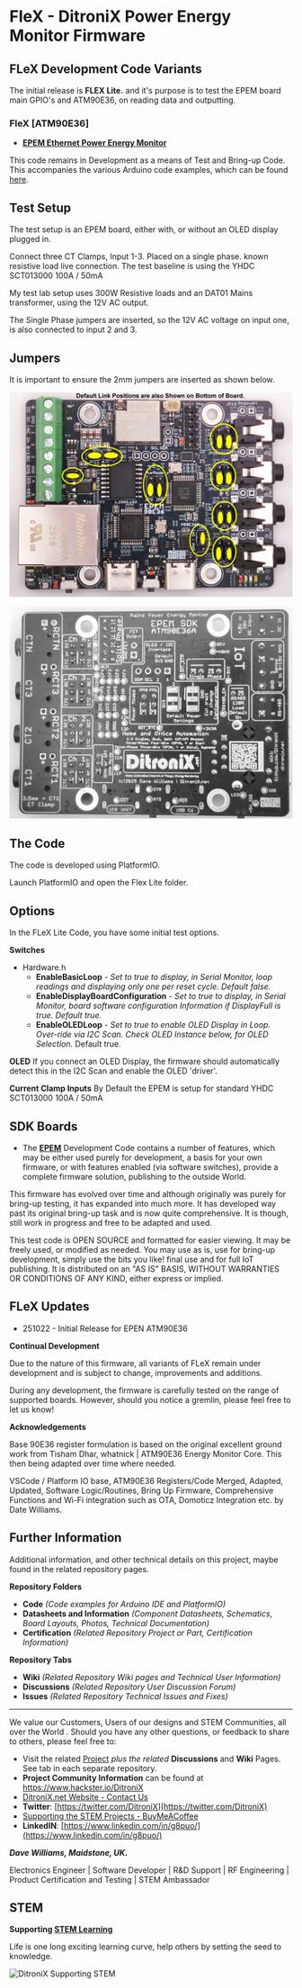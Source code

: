 
# FleX - DitroniX Power Energy Monitor Firmware

## FLeX Development Code Variants

The initial release is **FLEX Lite.** and it's purpose is to test the EPEM board main GPIO's and ATM90E36, on reading data and outputting.

### FleX [ATM90E36]

 - **[EPEM Ethernet Power Energy Monitor](https://github.com/DitroniX/EPEM-Ethernet-Power-Energy-Monitor)** 

This code remains in Development as a means of Test and Bring-up Code.   This accompanies the various Arduino code examples, which can be found [here](https://github.com/DitroniX/EPEM-Ethernet-Power-Energy-Monitor/tree/main/Code/ArduinoIDE).

## **Test Setup**

The test setup is an EPEM board, either with, or without an OLED display plugged in.

Connect three CT Clamps, Input 1-3.  Placed on a single phase. known resistive load live connection.  The test baseline is using the YHDC SCT013000 100A / 50mA

My test lab setup uses 300W Resistive loads and an DAT01 Mains transformer, using the 12V AC output.

The Single Phase jumpers are inserted, so the 12V AC voltage on input one, is also connected to input 2 and 3.

## **Jumpers**

It is important to ensure the 2mm jumpers are inserted as shown below.

![EPEM E36 Jumpers](https://github.com/DitroniX/EPEM-Ethernet-Power-Energy-Monitor/blob/main/Datasheets%20and%20Information/EPEM%20E36%20Jumpers.jpg)

![EPEM Board Bottom](https://github.com/DitroniX/EPEM-Ethernet-Power-Energy-Monitor/blob/main/Datasheets%20and%20Information/EPEM%20E36%20Bottom.jpg)


## **The Code**

The code is developed using PlatformIO.  

Launch PlatformIO and open the Flex Lite folder.


## **Options**

In the FLeX Lite Code, you have some initial test options.

**Switches**

 - Hardware.h
	 - **EnableBasicLoop**
	 *- Set to true to display, in Serial Monitor, loop readings and displaying only one per reset cycle. Default false.*
	 - **EnableDisplayBoardConfiguration**
	 *- Set to true to display, in Serial Monitor, board software configuration Information if DisplayFull is true. Default true.*
	 - **EnableOLEDLoop**
	 *- Set to true to enable OLED Display in Loop. Over-ride via I2C Scan. Check OLED Instance below, for OLED Selection.* Default true.

**OLED**
If you connect an OLED Display, the firmware should automatically detect this in the I2C Scan and enable the OLED 'driver'.

**Current Clamp Inputs**
By Default the EPEM is setup for standard YHDC SCT013000 100A / 50mA


## SDK Boards

 - The **[EPEM](https://github.com/DitroniX/EPEM-Ethernet-Power-Energy-Monitor)** Development Code contains a number of features, which may be either used purely for development, a basis for your own firmware, or with features enabled (via software switches), provide a complete firmware solution, publishing to the outside World.

This firmware has evolved over time and although originally was purely for bring-up testing, it has expanded into much more. It has developed way past its original bring-up task and is now quite comprehensive.  It is though, still work in progress and free to be adapted and used.

This test code is OPEN SOURCE and formatted for easier viewing. It may be freely used, or modified as needed. You may use as is, use for bring-up development, simply use the bits you like! final use and for full IoT publishing. It is distributed on an "AS IS" BASIS, WITHOUT WARRANTIES OR CONDITIONS OF ANY KIND, either express or implied.

## **FLeX Updates**
  - 251022 - Initial Release for EPEN ATM90E36

**Continual Development**

Due to the nature of this firmware, all variants of FLeX remain under development and is subject to change, improvements and additions.

During any development, the firmware is carefully tested on the range of supported boards. However, should you notice a gremlin, please feel free to let us know!

**Acknowledgements**

Base 90E36 register formulation is based on the original excellent ground work from Tisham Dhar, whatnick \| ATM90E36 Energy Monitor Core. This then being adapted over time where needed.

VSCode / Platform IO base, ATM90E36 Registers/Code Merged, Adapted, Updated, Software Logic/Routines, Bring Up Firmware, Comprehensive Functions and Wi-Fi integration such as OTA, Domoticz Integration etc. by Date Williams.

## **Further Information**

Additional information, and other technical details on this project, maybe found in the related repository pages.

**Repository Folders**

 - **Code** *(Code examples for Arduino  IDE and PlatformIO)*
 -  **Datasheets and Information** *(Component Datasheets, Schematics, Board Layouts, Photos, Technical Documentation)*
 - **Certification** *(Related Repository Project or Part, Certification Information)*

**Repository Tabs**

 - **Wiki** *(Related Repository Wiki pages and Technical User Information)*
 - **Discussions** *(Related Repository User Discussion Forum)*
 - **Issues** *(Related Repository Technical Issues and Fixes)*

***

We value our Customers, Users of our designs and STEM Communities, all over the World . Should you have any other questions, or feedback to share to others, please feel free to:

* Visit the related [Project](https://github.com/DitroniX?tab=repositories) *plus the related* **Discussions** and **Wiki** Pages.  See tab in each separate repository.
* **Project Community Information** can be found at https://www.hackster.io/DitroniX
* [DitroniX.net Website - Contact Us](https://ditronix.net/contact/)
* **Twitter**: [https://twitter.com/DitroniX](https://twitter.com/DitroniX)
* [Supporting the STEM Projects - BuyMeACoffee](https://www.buymeacoffee.com/DitroniX)
*  **LinkedIN**: [https://www.linkedin.com/in/g8puo/](https://www.linkedin.com/in/g8puo/)

***Dave Williams, Maidstone, UK.***

Electronics Engineer | Software Developer | R&D Support | RF Engineering | Product Certification and Testing | STEM Ambassador

## STEM

**Supporting [STEM Learning](https://www.stem.org.uk/)**

Life is one long exciting learning curve, help others by setting the seed to knowledge.

![DitroniX Supporting STEM](https://hackster.imgix.net/uploads/attachments/1606838/stem_ambassador_-_100_volunteer_badge_edxfxlrfbc1_bjdqharfoe1_xbqi2KUcri.png?auto=compress%2Cformat&w=540&fit=max)



